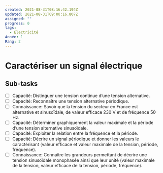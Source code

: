 ```yaml
---
created: 2021-08-31T08:16:42.194Z
updated: 2021-08-31T09:00:16.807Z
assigned: ""
progress: 0
tags:
  - Electricité
Année: 1
Rang: 2
---
```


# Caractériser un signal électrique

## Sub-tasks

- [ ] Capacité: Distinguer une tension continue d’une tension alternative.
- [ ] Capacité: Reconnaître une tension alternative périodique.
- [ ] Connaissance: Savoir que la tension du secteur en France est alternative et sinusoïdale, de valeur efficace 230 V et de fréquence 50 Hz.
- [ ] Capacité: Déterminer graphiquement la valeur maximale et la période d’une tension alternative sinusoïdale.
- [ ] Capacité: Exploiter la relation entre la fréquence et la période.
- [ ] Capacité: Décrire un signal périodique et donner les valeurs le caractérisant (valeur efficace et valeur maximale de la tension, période, fréquence).
- [ ] Connaissance: Connaître les grandeurs permettant de décrire une tension sinusoïdale monophasée ainsi que leur unité (valeur maximale de la tension, valeur efficace de la tension, période, fréquence).

